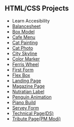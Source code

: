 ## HTML/CSS Projects


<ul>
   <li> <a href="https://sutharmahendra.github.io/FCC-HTML-CSS/Accessibility/index.html" style="text-decoration:none">
Learn Accesibility </a></li>
   <li> <a href="https://sutharmahendra.github.io/FCC-HTML-CSS/Balancesheet/index.html">Balancesheet </a> </li>
   <li> <a href="https://sutharmahendra.github.io/FCC-HTML-CSS/BoxModel/index.html">
Box Model </a></li>
   <li> <a href="https://sutharmahendra.github.io/FCC-HTML-CSS/cafemenu/index.html">Cafe Menu </a></li>
   <li> <a href="https://sutharmahendra.github.io/FCC-HTML-CSS/CatPainting/index.html">Cat Painting </a></li>
   <li> <a href="https://sutharmahendra.github.io/FCC-HTML-CSS/Catphoto/index.html">Cat Photo </a></li>
   <li> <a href="https://sutharmahendra.github.io/FCC-HTML-CSS/cityskyline/index.html">City Skyline </a></li>
   <li> <a href="https://sutharmahendra.github.io/FCC-HTML-CSS/colourmarker/index.html">Color Marker </a></li>
   <li> <a href="https://sutharmahendra.github.io/FCC-HTML-CSS/FerrisWheel/index.html">Ferris Wheel </a></li>
   <li> <a href="https://sutharmahendra.github.io/FCC-HTML-CSS/FirstForm/index.html">First Form </a></li>
   <li> <a href="https://sutharmahendra.github.io/FCC-HTML-CSS/Flexbox/index.html">Flex Box </a></li>
   <li> <a href="https://sutharmahendra.github.io/FCC-HTML-CSS/LandingPage/index.html">Landing Page </a></li>
   <li> <a href="https://sutharmahendra.github.io/FCC-HTML-CSS/magazinebuild/index.html">Magazine Page </a></li>
   <li> <a href="https://sutharmahendra.github.io/FCC-HTML-CSS/Nutratianlabel/index.html">Nutratian Label </a></li>
   <li> <a href="https://sutharmahendra.github.io/FCC-HTML-CSS/penguin/index.html">Penguin Animation </a></li>
   <li> <a href="https://sutharmahendra.github.io/FCC-HTML-CSS/pianobuild/index.html">Piano Build </a></li>
   <li> <a href="https://sutharmahendra.github.io/FCC-HTML-CSS/SurveyForm/index.html">Servey Form </a></li>
   <li> <a href="https://sutharmahendra.github.io/FCC-HTML-CSS/technical_page/index.html">Technical Page(DS)</a></li>
   <li> <a href="https://sutharmahendra.github.io/FCC-HTML-CSS/Tributepage/index.html">Tribute Page(PM Modi) </a></li>
   
</ul>
